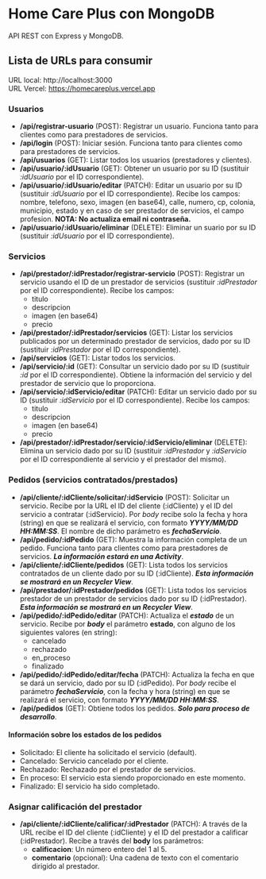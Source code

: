 # Home Care Plus con MongoDB
API REST con Express y MongoDB.

## Lista de URLs para consumir

URL local: http://localhost:3000</br>
URL Vercel: https://homecareplus.vercel.app

### Usuarios

- **/api/registrar-usuario** (POST): Registrar un usuario. Funciona tanto para clientes como para prestadores de servicios.
- **/api/login** (POST): Iniciar sesión. Funciona tanto para clientes como para prestadores de servicios.
- **/api/usuarios** (GET): Listar todos los usuarios (prestadores y clientes).
- **/api/usuario/:idUsuario** (GET): Obtener un usuario por su ID (sustituir _:idUsuario_ por el ID correspondiente).
- **/api/usuario/:idUsuario/editar** (PATCH): Editar un usuario por su ID (sustituir _:idUsuario_ por el ID correspondiente). Recibe los campos: nombre, telefono, sexo, imagen (en base64), calle, numero, cp, colonia, municipio, estado y en caso de ser prestador de servicios, el campo profesion. **NOTA: No actualiza email ni contraseña.**
- **/api/usuario/:idUsuario/eliminar** (DELETE): Eliminar un suario por su ID (sustituir _:idUsuario_ por el ID correspondiente).

### Servicios

- **/api/prestador/:idPrestador/registrar-servicio** (POST): Registrar un servicio usando el ID de un prestador de servicios (sustituir _:idPrestador_ por el ID correspondiente). Recibe los campos:
    - titulo
    - descripcion
    - imagen (en base64)
    - precio
- **/api/prestador/:idPrestador/servicios** (GET): Listar los servicios publicados por un determinado prestador de servicios, dado por su ID (sustituir _:idPrestador_ por el ID correspondiente).
- **/api/servicios** (GET): Listar todos los servicios.
- **/api/servicio/:id** (GET): Consultar un servicio dado por su ID (sustituir _:id_ por el ID correspondiente). Obtiene la información del servicio y del prestador de servicio que lo proporciona.
- **/api/servicio/:idServicio/editar** (PATCH): Editar un servicio dado por su ID (sustituir _:idServicio_ por el ID correspondiente). Recibe los campos: 
    - titulo
    - descripcion
    - imagen (en base64)
    - precio
- **/api/prestador/:idPrestador/servicio/:idServicio/eliminar** (DELETE): Elimina un servicio dado por su ID (sustituir _:idPrestador_ y _:idServicio_ por el ID correspondiente al servicio y el prestador del mismo).

### Pedidos (servicios contratados/prestados)

- **/api/cliente/:idCliente/solicitar/:idServicio** (POST): Solicitar un servicio. Recibe por la URL el ID del cliente (:idCliente) y el ID del servicio a contratar (:idServicio). Por _body_ recibe solo la fecha y hora (string) en que se realizará el servicio, con formato **_YYYY/MM/DD HH:MM:SS_**. El nombre de dicho parámetro es **_fechaServicio_**.
- **/api/pedido/:idPedido** (GET): Muestra la información completa de un pedido. Funciona tanto para clientes como para prestadores de servicios. **_La información estará en una Activity_**.
- **/api/cliente/:idCliente/pedidos** (GET): Lista todos los servicios contratados de un cliente dado por su ID (:idCliente). **_Esta información se mostrará en un Recycler View_**.
- **/api/prestador/:idPrestador/pedidos** (GET): Lista todos los servicios prestador de un prestador de servicios dado por su ID (:idPrestador). **_Esta información se mostrará en un Recycler View_**.
- **/api/pedido/:idPedido/editar** (PATCH): Actualiza el ****_estado_**** de un servicio. Recibe por **_body_** el parámetro **estado**, con alguno de los siguientes valores (en string):
    - cancelado
    - rechazado
    - en_proceso
    - finalizado
- **/api/pedido/:idPedido/editar/fecha** (PATCH): Actualiza la fecha en que se dará un servicio, dado por su ID (:idPedido). Por _body_ recibe el parámetro **_fechaServicio_**, con la fecha y hora (string) en que se realizará el servicio, con formato **_YYYY/MM/DD HH:MM:SS_**.
- **/api/pedidos** (GET): Obtiene todos los pedidos. **_Solo para proceso de desarrollo_**.

#### Información sobre los estados de los pedidos
- Solicitado: El cliente ha solicitado el servicio (default).
- Cancelado: Servicio cancelado por el cliente.
- Rechazado: Rechazado por el prestador de servicios.
- En proceso: El servicio esta siendo proporcionado en este momento.
- Finalizado: El servicio ha sido completado.

### Asignar calificación del prestador

- **/api/cliente/:idCliente/calificar/:idPrestador** (PATCH): A través de la URL recibe el ID del cliente (:idCliente) y el ID del prestador a calificar (:idPrestador). Recibe a través del **body** los parámetros:
    - **calificacion**: Un número entero del 1 al 5.
    - **comentario** (opcional): Una cadena de texto con el comentario dirigido al prestador.